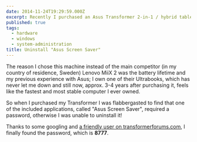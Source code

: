 ```yaml
---
date: 2014-11-24T19:29:59.000Z
excerpt: Recently I purchased an Asus Transformer 2-in-1 / hybrid tablet/notebook, which came with "Asus Screen Saver". Here is how to uninstall it.
published: true
tags:
  - hardware
  - windows
  - system-administration
title: Uninstall "Asus Screen Saver"
---
```

The reason I chose this machine instead of the main competitor (in my country of residence, Sweden) Lenovo MiiX 2 was the battery lifetime and my previous experience with Asus; I own one of their Ultrabooks, which has never let me down and still now, approx. 3-4 years after purchasing it, feels like the fastest and most stable computer I ever owned.

So when I purchased my Transformer I was flabbergasted to find that one of the included applications, called "Asus Screen Saver", required a password, otherwise I was unable to uninstall it!

Thanks to some googling and [a friendly user on transformerforums.com](http://www.transformerforums.com/forum/asus-transformer-book-t100-general-discussions/45023-asus-screen-saver-password.html#post332536), I finally found the password, which is **8777**.
